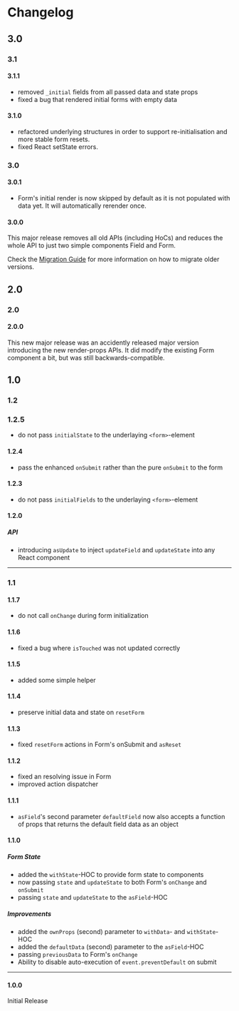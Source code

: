 # Changelog

## 3.0

### 3.1

#### 3.1.1
* removed `_initial` fields from all passed data and state props
* fixed a bug that rendered initial forms with empty data

#### 3.1.0
* refactored underlying structures in order to support re-initialisation and more stable form resets.
* fixed React setState errors.

### 3.0

#### 3.0.1
* Form's initial render is now skipped by default as it is not populated with data yet. It will automatically rerender once.

#### 3.0.0
This major release removes all old APIs (including HoCs) and reduces the whole API to just two simple components Field and Form.

Check the [Migration Guide](docs/introduction/Migration.md) for more information on how to migrate older versions.

## 2.0

### 2.0

#### 2.0.0
This new major release was an accidently released major version introducing the new render-props APIs. It did modify the existing Form component a bit, but was still backwards-compatible.<br>

## 1.0

### 1.2

### 1.2.5
* do not pass `initialState` to the underlaying `<form>`-element
	
#### 1.2.4
* pass the enhanced `onSubmit` rather than the pure `onSubmit` to the form

#### 1.2.3
* do not pass `initialFields` to the underlaying `<form>`-element

#### 1.2.0
##### API
* introducing `asUpdate` to inject `updateField` and `updateState` into any React component

-------

### 1.1

#### 1.1.7
* do not call `onChange` during form initialization

#### 1.1.6
* fixed a bug where `isTouched` was not updated correctly

#### 1.1.5
* added some simple helper

#### 1.1.4
* preserve initial data and state on `resetForm`

#### 1.1.3
* fixed `resetForm` actions in Form's onSubmit and `asReset`

#### 1.1.2
* fixed an resolving issue in Form
* improved action dispatcher

#### 1.1.1
* `asField`'s second parameter `defaultField` now also accepts a function of props that returns the default field data as an object

#### 1.1.0

##### Form State
* added the `withState`-HOC to provide form state to components
* now passing `state` and `updateState` to both Form's `onChange` and `onSubmit`
* passing `state` and `updateState` to the `asField`-HOC

##### Improvements
* added the `ownProps` (second) parameter to `withData`- and `withState`-HOC
* added the `defaultData` (second) parameter to the `asField`-HOC
* passing `previousData` to Form's `onChange`
* Ability to disable auto-execution of `event.preventDefault` on submit

-------

#### 1.0.0
Initial Release
